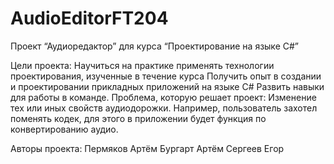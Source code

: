 # AudioEditorFT204

Проект “Аудиоредактор” для курса “Проектирование на языке C#”

Цели проекта: 
Научиться на практике применять технологии проектирования, изученные в течение курса
Получить опыт в создании и проектировании прикладных приложений на языке C#
Развить навыки для работы в команде. 
Проблема, которую решает проект: Изменение тех или иных свойств аудиодорожки. Например, пользователь захотел поменять кодек, для этого в приложении будет функция по конвертированию аудио.








Авторы проекта:
Пермяков Артём
Бургарт Артём
Сергеев Егор
